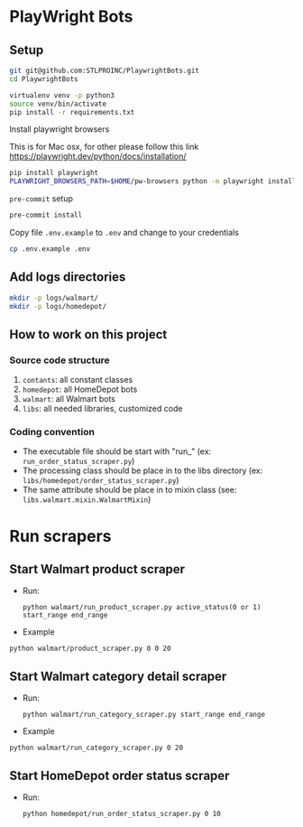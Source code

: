 # PlayWright Bots

## Setup

```bash
git git@github.com:STLPROINC/PlaywrightBots.git
cd PlaywrightBots

virtualenv venv -p python3
source venv/bin/activate
pip install -r requirements.txt
```

Install playwright browsers

This is for Mac osx, for other please follow this link https://playwright.dev/python/docs/installation/
```bash
pip install playwright
PLAYWRIGHT_BROWSERS_PATH=$HOME/pw-browsers python -m playwright install
```

`pre-commit` setup

```bash
pre-commit install
```

Copy file `.env.example` to `.env` and change to your credentials

```bash
cp .env.example .env
```

## Add logs directories

```bash
mkdir -p logs/walmart/
mkdir -p logs/homedepot/
```


## How to work on this project

### Source code structure

1. `contants`: all constant classes
2. `homedepot`: all HomeDepot bots
3. `walmart`: all Walmart bots
4. `libs`: all needed libraries, customized code

### Coding convention

- The executable file should be start with "run_" (ex: `run_order_status_scraper.py`)
- The processing class should be place in to the libs directory (ex: `libs/homedepot/order_status_scraper.py`)
- The same attribute should be place in to mixin class (see: `libs.walmart.mixin.WalmartMixin`)

# Run scrapers

## Start Walmart product scraper
- Run:

  `python walmart/run_product_scraper.py active_status(0 or 1) start_range end_range`

- Example

`python walmart/product_scraper.py 0 0 20`

## Start Walmart category detail scraper
- Run:

  `python walmart/run_category_scraper.py start_range end_range`

- Example

`python walmart/run_category_scraper.py 0 20`

## Start HomeDepot order status scraper

- Run:

  `python homedepot/run_order_status_scraper.py 0 10`
